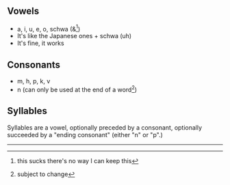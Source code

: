 ## Vowels
- a, i, u, e, o, schwa (&[^2])
- It's like the Japanese ones + schwa (uh)
- It's fine, it works

## Consonants
- m, h, p, k, v
- n (can only be used at the end of a word[^1])
## Syllables
Syllables are a vowel, optionally preceded by a consonant, optionally succeeded by a "ending consonant" (either "n" or "p".)

----

[^1]: subject to change
[^2]: this sucks there's no way I can keep this
